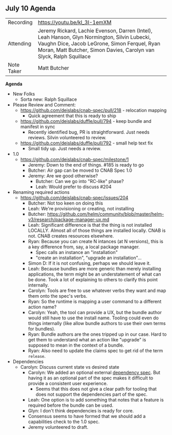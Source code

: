 ## **July 10 Agenda**

|  |  | 
| -------- | -------- |
| Recording | https://youtu.be/kl_3I-1emXM |
| Attending | Jeremy Rickard, Lachie Evenson, Darren (Intel), Leah Hanson, Glyn Normington, Silvin Lubecki, Vaughn Dice, Jacob LeGrone, Simon Ferquel, Ryan Moran, Matt Butcher, Simon Davies, Carolyn van Slyck, Ralph Squillace |
| Note Taker | Matt Butcher

**Agenda**
* New Folks
    * Sorta new: Ralph Squillace
* Please Review and Comment:
    * https://github.com/deislabs/cnab-spec/pull/218 - relocation mapping
        * Quick agreement that this is ready to ship
    * https://github.com/deislabs/duffle/pull/794 - keep bundle and manifest in sync
        * Recently identified bug, PR is straightforward. Just needs reviews. Silvin volunteered to review.
    * https://github.com/deislabs/duffle/pull/792 - small help text fix
        * Small tidy up. Just needs a review.
* 1.0
    * https://github.com/deislabs/cnab-spec/milestone/1
        * Jeremy: Down to the end of things. #185 is ready to go
        * Butcher: Air gap can be moved to CNAB Spec 1.0
        * Jeremy: Are we good otherwise?
            * Butcher: Can we go into "RC-like" phase?
            * Leah: Would prefer to discuss #204
* Renaming required actions 
     * https://github.com/deislabs/cnab-spec/issues/204
         * Butcher: Not too keen on doing this
         * Leah: We're provisioning or creating, not installing
         * Butcher: https://github.com/helm/community/blob/master/helm-v3/research/package-manager-ux.md
         * Leah: Significant difference is that the thing is not installed LOCALLY. Almost all of those things are installed locally. CNAB is not. CNAB creates resources elsewhere.
         * Ryan: Because you can create N intances (at N versions), this is a key difference from, say, a local package manager.
             * Spec calls an instance an "installation"
             * "create an installation", "upgrade an installation"...
        * Simon D: If it is not confusing, perhaps we should leave it.
        * Leah: Because bundles are more generic than merely installing applications, the term might be an understatement of what can be done. Took a lot of explaining to others to clarify this point internally.
        * Carolyn: Tools are free to use whatever verbs they want and map them onto the spec's verbs.
        * Ryan: So the runtime is mapping a user command to a different action name?
        * Carolyn: Yeah, the tool can provide a UX, but the bundle author would still have to use the install name. Tooling could even do things internally (like allow bundle authors to use their own terms for bundles).
        * Ryan: Bundle authors are the ones tripped up in our case. Hard to get them to understand what an action like "upgrade" is supposed to mean in the context of a bundle.
        * Ryan: Also need to update the claims spec to get rid of the term `release`.
* Dependencies
    * Carolyn: Discuss current state vs desired state
        * Carolyn: We added an optional external [dependency spec](https://github.com/deislabs/cnab-spec/blob/master/500-CNAB-dependencies.md). But having it as an optional part of the spec makes it difficult to provide a consistent user experience.
            * Seems that this does not give a clear path for tooling that does not support the dependencies part of the spec.
        * Leah: One option is to add something that notes that a feature is required before the bundle can be used.
        * Glyn: I don't think dependencies is ready for core.
        * Consensus seems to have formed that we should add a capabilities check to the 1.0 spec.
        * Jeremy volunteered to draft. 